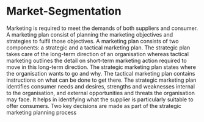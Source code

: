 # Market-Segmentation
Marketing is required to meet the demands of both suppliers and consumer. A marketing plan
consist of planning the marketing objectives and strategies to fulfil those objectives. A
marketing plan consists of two components: a strategic and a tactical marketing plan. The
strategic plan takes care of the long-term direction of an organisation whereas tactical
marketing outlines the detail on short-term marketing action required to move in this long-term
direction. The strategic marketing plan states where the organisation wants to go and why. The
tactical marketing plan contains instructions on what can be done to get there. The strategic
marketing plan identifies consumer needs and desires, strengths and weaknesses internal to the
organisation, and external opportunities and threats the organisation may face. It helps in
identifying what the supplier is particularly suitable to offer consumers. Two key decisions are
made as part of the strategic marketing planning process
